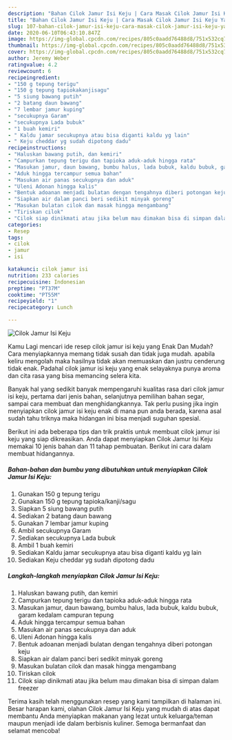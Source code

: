 ```yaml
---
description: "Bahan Cilok Jamur Isi Keju | Cara Masak Cilok Jamur Isi Keju Yang Sempurna"
title: "Bahan Cilok Jamur Isi Keju | Cara Masak Cilok Jamur Isi Keju Yang Sempurna"
slug: 107-bahan-cilok-jamur-isi-keju-cara-masak-cilok-jamur-isi-keju-yang-sempurna
date: 2020-06-10T06:43:10.847Z
image: https://img-global.cpcdn.com/recipes/805c0aadd76488d8/751x532cq70/cilok-jamur-isi-keju-foto-resep-utama.jpg
thumbnail: https://img-global.cpcdn.com/recipes/805c0aadd76488d8/751x532cq70/cilok-jamur-isi-keju-foto-resep-utama.jpg
cover: https://img-global.cpcdn.com/recipes/805c0aadd76488d8/751x532cq70/cilok-jamur-isi-keju-foto-resep-utama.jpg
author: Jeremy Weber
ratingvalue: 4.2
reviewcount: 6
recipeingredient:
- "150 g tepung terigu"
- "150 g tepung tapiokakanjisagu"
- "5 siung bawang putih"
- "2 batang daun bawang"
- "7 lembar jamur kuping"
- "secukupnya Garam"
- "secukupnya Lada bubuk"
- "1 buah kemiri"
- " Kaldu jamar secukupnya atau bisa diganti kaldu yg lain"
- " Keju cheddar yg sudah dipotong dadu"
recipeinstructions:
- "Haluskan bawang putih, dan kemiri"
- "Campurkan tepung terigu dan tapioka aduk-aduk hingga rata"
- "Masukan jamur, daun bawang, bumbu halus, lada bubuk, kaldu bubuk, garam kedalam campuran tepung"
- "Aduk hingga tercampur semua bahan"
- "Masukan air panas secukupnya dan aduk"
- "Uleni Adonan hingga kalis"
- "Bentuk adoanan menjadi bulatan dengan tengahnya diberi potongan keju"
- "Siapkan air dalam panci beri sedikit minyak goreng"
- "Masukan bulatan cilok dan masak hingga mengambang"
- "Tiriskan cilok"
- "Cilok siap dinikmati atau jika belum mau dimakan bisa di simpan dalam freezer"
categories:
- Resep
tags:
- cilok
- jamur
- isi

katakunci: cilok jamur isi 
nutrition: 233 calories
recipecuisine: Indonesian
preptime: "PT37M"
cooktime: "PT55M"
recipeyield: "1"
recipecategory: Lunch

---
```



![Cilok Jamur Isi Keju](https://img-global.cpcdn.com/recipes/805c0aadd76488d8/751x532cq70/cilok-jamur-isi-keju-foto-resep-utama.jpg)

Kamu Lagi mencari ide resep cilok jamur isi keju yang Enak Dan Mudah? Cara menyiapkannya memang tidak susah dan tidak juga mudah. apabila keliru mengolah maka hasilnya tidak akan memuaskan dan justru cenderung tidak enak. Padahal cilok jamur isi keju yang enak selayaknya punya aroma dan cita rasa yang bisa memancing selera kita.

Banyak hal yang sedikit banyak mempengaruhi kualitas rasa dari cilok jamur isi keju, pertama dari jenis bahan, selanjutnya pemilihan bahan segar, sampai cara membuat dan menghidangkannya. Tak perlu pusing jika ingin menyiapkan cilok jamur isi keju enak di mana pun anda berada, karena asal sudah tahu triknya maka hidangan ini bisa menjadi suguhan spesial.




Berikut ini ada beberapa tips dan trik praktis untuk membuat cilok jamur isi keju yang siap dikreasikan. Anda dapat menyiapkan Cilok Jamur Isi Keju memakai 10 jenis bahan dan 11 tahap pembuatan. Berikut ini cara dalam membuat hidangannya.

<!--inarticleads1-->

##### Bahan-bahan dan bumbu yang dibutuhkan untuk menyiapkan Cilok Jamur Isi Keju:

1. Gunakan 150 g tepung terigu
1. Gunakan 150 g tepung tapioka/kanji/sagu
1. Siapkan 5 siung bawang putih
1. Sediakan 2 batang daun bawang
1. Gunakan 7 lembar jamur kuping
1. Ambil secukupnya Garam
1. Sediakan secukupnya Lada bubuk
1. Ambil 1 buah kemiri
1. Sediakan  Kaldu jamar secukupnya atau bisa diganti kaldu yg lain
1. Sediakan  Keju cheddar yg sudah dipotong dadu




<!--inarticleads2-->

##### Langkah-langkah menyiapkan Cilok Jamur Isi Keju:

1. Haluskan bawang putih, dan kemiri
1. Campurkan tepung terigu dan tapioka aduk-aduk hingga rata
1. Masukan jamur, daun bawang, bumbu halus, lada bubuk, kaldu bubuk, garam kedalam campuran tepung
1. Aduk hingga tercampur semua bahan
1. Masukan air panas secukupnya dan aduk
1. Uleni Adonan hingga kalis
1. Bentuk adoanan menjadi bulatan dengan tengahnya diberi potongan keju
1. Siapkan air dalam panci beri sedikit minyak goreng
1. Masukan bulatan cilok dan masak hingga mengambang
1. Tiriskan cilok
1. Cilok siap dinikmati atau jika belum mau dimakan bisa di simpan dalam freezer




Terima kasih telah menggunakan resep yang kami tampilkan di halaman ini. Besar harapan kami, olahan Cilok Jamur Isi Keju yang mudah di atas dapat membantu Anda menyiapkan makanan yang lezat untuk keluarga/teman maupun menjadi ide dalam berbisnis kuliner. Semoga bermanfaat dan selamat mencoba!
